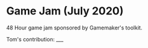 # Game Jam (July 2020)

48 Hour game jam sponsored by Gamemaker's toolkit.

Tom's contribution: ___
